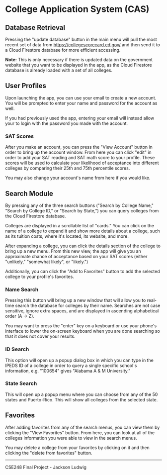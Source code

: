 # College Application System (CAS)

## Database Retrieval
Pressing the "update database" button in the main menu will pull the most recent set of data from https://collegescorecard.ed.gov/
and then send it to a Cloud Firestore database for more efficient accessing. 

**Note:** This is only necessary if there is updated data on the government website that you want to be displayed in the app, as the Cloud Firestore database is already loaded with a set of all colleges.

## User Profiles
Upon launching the app, you can use your email to create a new account. You will be prompted to enter your name and password for the account as well.

If you had previously used the app, entering your email will instead allow your to login with the password you made with the account.

### SAT Scores
After you make an account, you can press the "View Account" button in order to bring up the account window. From here you can click "edit" in order to add your SAT reading and SAT math score to your profile. These scores will be used to calculate your likelihood of acceptance into different colleges by comparing their 25th and 75th percentile scores.

You may also change your account's name from here if you would like.

## Search Module
By pressing any of the three search buttons ("Search by College Name," "Search by College ID," or "Search by State,") you can query colleges from the Cloud Firestore database.

Colleges are displayed in a scrollable list of "cards." You can click on the name of a college to expand it and show more details about a college, such as its tuition costs, where it's located, its website, and more. 

After expanding a college, you can click the details section of the college to bring up a new menu. From this new view, the app will give you an approximate chance of acceptance based on your SAT scores (either "unlikely," "somewhat likely", or "likely.")

Additionally, you can click the "Add to Favorites" button to add the selected college to your profile's favorites.

### Name Search
Pressing this button will bring up a new window that will allow you to real-time search the database for colleges by their name. 
Searches are not case sensitive, ignore extra spaces, and are displayed in ascending alphabetical order (A -> Z).

You may want to press the "enter" key on a keyboard or use your phone's interface to lower the on-screen keyboard when you are done searching so that it does not cover your results.

### ID Search
This option will open up a popup dialog box in which you can type in the IPEDS ID of a college in order to query a single specific school's information, e.g. "100654" gives "Alabama A & M University."

### State Search
This will open up a popup menu where you can choose from any of the 50 states and Puerto-Rico. This will show all colleges from the selected state.

## Favorites 
After adding favorites from any of the search menus, you can view them by clicking the "View Favorites" button. From here, you can look at all of the colleges information you were able to view in the search menus.

You may delete a college from your favorites by clicking on it and then clicking the "delete from favorites" button.
___
CSE248 Final Project - Jackson Ludwig
